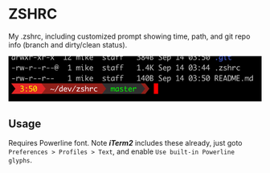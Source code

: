 # ZSHRC

My .zshrc, including customized prompt showing time, path, and git repo info (branch and dirty/clean status).

![prompt example](prompt.png)

## Usage

Requires Powerline font.  Note ***iTerm2*** includes these already, just goto `Preferences > Profiles > Text`, and enable `Use built-in Powerline glyphs`.

